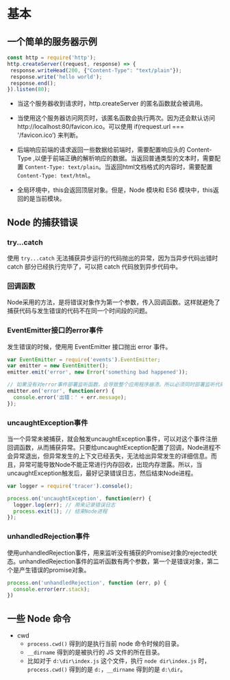 # 基本

## 一个简单的服务器示例

```js
const http = require('http');
http.createServer((request, response) => {
 response.writeHead(200, {"Content-Type": "text/plain"});
 response.write('hello world');
 response.end();
}).listen(80);
```

- 当这个服务器收到请求时，http.createServer 的匿名函数就会被调用。

- 当使用这个服务器访问网页时，该匿名函数会执行两次。因为还会默认访问 http://localhost:80/favicon.ico。可以使用 if(request.url === '/favicon.ico’) 来判断。

- 后端响应前端的请求返回一些数据给前端时，需要配置响应头的 Content-Type ,以便于前端正确的解析响应的数据。当返回普通类型的文本时，需要配置 `Content-Type: text/plain`。当返回html文档格式的内容时，需要配置 `Content-Type: text/html`。

- 全局环境中，this会返回顶层对象。但是，Node 模块和 ES6 模块中，this返回的是当前模块。

## Node 的捕获错误

### try...catch

使用 `try...catch` 无法捕获异步运行的代码抛出的异常，因为当异步代码出错时 catch 部分已经执行完毕了，可以把 catch 代码放到异步代码中。

### 回调函数

Node采用的方法，是将错误对象作为第一个参数，传入回调函数。这样就避免了捕获代码与发生错误的代码不在同一个时间段的问题。

### EventEmitter接口的error事件

发生错误的时候，使用用 EventEmitter 接口抛出 error 事件。

```js
var EventEmitter = require('events').EventEmitter;
var emitter = new EventEmitter();
emitter.emit('error', new Error('something bad happened'));

// 如果没有对error事件部署监听函数，会导致整个应用程序崩溃。所以必须同时部署监听代码
emitter.on('error', function(err) {
  console.error('出错：' + err.message);
});
```

### uncaughtException事件

当一个异常未被捕获，就会触发uncaughtException事件，可以对这个事件注册回调函数，从而捕获异常。只要给uncaughtException配置了回调，Node进程不会异常退出，但异常发生的上下文已经丢失，无法给出异常发生的详细信息。而且，异常可能导致Node不能正常进行内存回收，出现内存泄露。所以，当uncaughtException触发后，最好记录错误日志，然后结束Node进程。

```js
var logger = require('tracer').console();

process.on('uncaughtException', function(err) {
  logger.log(err); // 用来记录错误日志
  process.exit(1); // 结束Node进程
});
```

### unhandledRejection事件

使用unhandledRejection事件，用来监听没有捕获的Promise对象的rejected状态。unhandledRejection事件的监听函数有两个参数，第一个是错误对象，第二个是产生错误的promise对象。

```js
process.on('unhandledRejection', function (err, p) {
  console.error(err.stack);
})
```


## 一些 Node 命令

- cwd
  - `process.cwd()` 得到的是执行当前 node 命令时候的目录。
  - `__dirname` 得到的是被执行的 JS 文件的所在目录。
  - 比如对于 `d:\dir\index.js` 这个文件，执行 `node dir\index.js` 时，`process.cwd()` 得到的是 `d:`，`__dirname` 得到的是 `d:\dir`。
